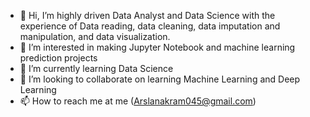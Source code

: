 - 👋 Hi, I’m highly driven Data Analyst and Data Science with the experience of Data reading, data cleaning, data imputation and manipulation, and data visualization.
- 👀 I’m interested in making Jupyter Notebook and machine learning prediction projects
- 🌱 I’m currently learning Data Science
- 💞️ I’m looking to collaborate on learning Machine Learning and Deep Learning
- 📫 How to reach me at me (Arslanakram045@gmail.com)

<!---
Arsalanakram045/Arsalanakram045 is a ✨ special ✨ repository because its `README.md` (this file) appears on your GitHub profile.
You can click the Preview link to take a look at your changes.
--->
